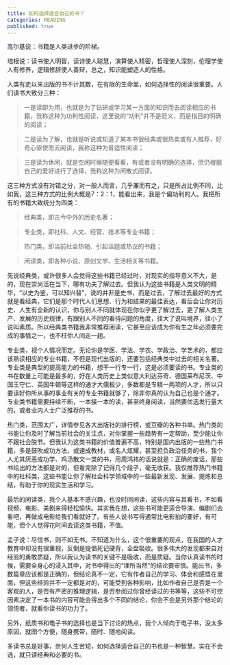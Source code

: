 ```yaml
---
title: 如何选择适合自己的书？
categories: READING
published: true
---
```


高尔基说：书籍是人类进步的阶梯。

培根说：读书使人明智，读诗使人聪慧，演算使人精密，哲理使人深刻，伦理学使人有修养，逻辑修辞使人善辩，总之，知识能塑造人的性格。

人类有史以来出版的书不计其数，在有限的生命里，如何选择性的阅读很重要。人们读书大致分三种：

>一是读即为用，也就是为了钻研或学习某一方面的知识而去阅读相应的书籍，我称这种为功利性阅读，这里说的“功利”并不是贬义，而是指目的明确的阅读；

>二是读为了解，也就是听说或知道了某本书很经典或很热卖或有人推荐，好奇心驱使而去阅读，我称这种为普适性阅读；

>三是读为休闲，就是空闲时候随便看看，有或者没有明确的选择，但仍根据自己的爱好进行了选择，我称这种为闲散式阅读。

这三种方式没有对错之分，对一般人而言，几乎兼而有之，只是所占比例不同，比如我，这三种方式的比例大概是7：2：1，能看出来，我是个偏功利的人。我把所有的书籍大致统分为四类：

>经典类，即古今中外的历史名著；

>专业类，即社科、人文、经管、技术等专业书籍；

>热门类，即当前社会热销、引起话题或热议的书籍；

>闲读类，即各种小说、原创文学、生活相关等书籍。

先说经典类，或许很多人会觉得这些书籍已经过时，对现实的指导意义不大，是的，现在崇尚活在当下，哪有功夫了解过去。但我认为这些书籍是人类文明的精华，“以史为鉴，可以知兴替”，说的并非是史书，而是过去，了解过去最好的方式就是看经典，它们是那个时代人们思想、行为和结果的最佳表达，看后会让你对历史、人生有全新的认识，你与别人不同就体现在你似乎更了解过去，更了解人类生产、发展的历史规律，有跟别人不同的看待问题的角度，往大了说叫境界，往小了说叫素质。所以经典类书籍我非常推荐阅读，它甚至应该成为你有生之年必须要完成的事情之一，也不枉你人间走一趟。

专业类，视个人情况而定。无论你是学医、学法、学农、学政治、学艺术的，都应该熟读相应的专业书籍，不但是现代出版的，还要包括经典类中过去的相关名著。专业类是典型的提高能力的书籍，想干一行专一行，这是必须要读的书。专业类的书在数量上可能是最多的，好在人类历史上类似意大利达芬奇、德国莱布尼茨、中国王守仁、英国牛顿等这样的通才大儒极少，多数都是专精一两项的人才，所以只要读好你所从事的事业有关的专业书籍就够了，除非你真的认为自己也是个通才。专业类书籍需要持续不断，一本接一本的读，甚至终身阅读，当然要优选发行量大的，或者业内人士广泛推荐的书。

热门类，范围太广，详情参见各大出版社的排行榜，或豆瓣的各种书单。热门类的书能让你及时了解当前社会的关注点，对你掌握一些趋势有一定帮助，至少能让你不跟社会脱节。但我认为这类书籍的价值普遍不高，特别是国内出版的一些热门书籍，多是鼓吹成功方法，或速成教材，或名人炫耀，甚至担负政治任务的书，我个人尤其厌恶成功学、鸡汤散文一类的书，用周鸿祎的话说就是：正确的废话，那些书给出的方法都是对的，但看完除了记得几个段子，毫无收获。我仅推荐热门书籍中的社科类，这些书能让你了解社会科学领域中的一些最新发现、发展、提炼和总结，有助于你的现实生活和学习。

最后的闲读类，我个人基本不感兴趣，也没时间闲读，这些内容与其看书，不如看视频、电影、美剧来得轻松愉快。其实我在想，这些书可能更适合导演、编剧们去看吧，再做成电影给我们看就好了。有些人说书写得通常比电影拍的要好，有可能，但个人觉得花时间去读这类书籍，不值。

孟子说：尽信书，则不如无书。不知道为什么，这个很重要的观点，在我国的人才教育中却没有很重视，反倒是提倡死记硬背，全盘吸收。很多伟大的发现都来自对经验的勇敢质疑，所以我认为读书的关键不是吸收，而是质疑。当你认真读书的时候，需要全身心的浸入其中，对书中得出的“理所当然”的结论要审慎。能出书，多数篇章应该都是正确的，但结论真不一定，它有作者自己的学习、体会和感悟在里面，但这些经验并不一定都是对的，可能受到各种影响，比如作者自己是否是一个客观的人，是否有严密的推理逻辑，是否参阅过你曾经读过的书等等，这些不可控因素决定了一本书的内容可能会得出多个不同的结论，你会不会是另外那个结论的领悟者，就看你读书的功力了。

另外，纸质书和电子书的选择也是当下讨论的热点，我个人倾向于电子书，没太多原因，就图个方便，随身携带，随时、随地阅读。

多读书总是好事，奈何人生苦短，如何选择适合自己的书也是一种智慧。实在不会选，就只读经典和必要的书。